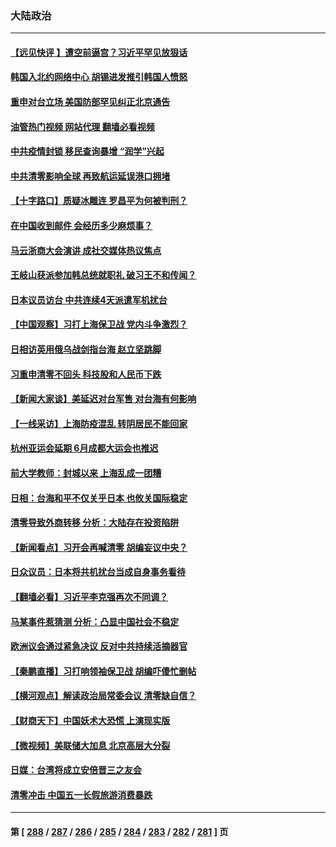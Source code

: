 ### 大陆政治
---
#### [【远见快评 】遭空前逼宫？习近平罕见放狠话](../../pages/ncid277/n13729030.md?05070845) 
#### [韩国入北约网络中心 胡锡进发推引韩国人愤怒](../../pages/ncid277/n13728936.md?05070845) 
#### [重申对台立场 美国防部罕见纠正北京通告](../../pages/ncid277/n13728959.md?05070845) 
#### [油管热门视频 网站代理 翻墙必看视频](http://209.222.30.114:81/youtube.html?05070845)
#### [中共疫情封锁 移民查询暴增 “润学”兴起](../../pages/ncid277/n13728943.md?05070845) 
#### [中共清零影响全球 再致航运延误港口拥堵](../../pages/ncid277/n13728916.md?05070845) 
#### [【十字路口】质疑冰雕连 罗昌平为何被判刑？](../../pages/ncid277/n13728739.md?05070845) 
#### [在中国收到邮件 会经历多少麻烦事？](../../pages/ncid277/n13728922.md?05070845) 
#### [马云浙商大会演讲 成社交媒体热议焦点](../../pages/ncid277/n13728890.md?05070845) 
#### [王岐山获派参加韩总统就职礼 破习王不和传闻？](../../pages/ncid277/n13728887.md?05070845) 
#### [日本议员访台 中共连续4天派遣军机扰台](../../pages/ncid277/n13728865.md?05070845) 
#### [【中国观察】习打上海保卫战 党内斗争激烈？](../../pages/ncid277/n13728829.md?05070845) 
#### [日相访英用俄乌战剑指台海 赵立坚跳脚](../../pages/ncid277/n13728870.md?05070845) 
#### [习重申清零不回头 科技股和人民币下跌](../../pages/ncid277/n13728686.md?05070845) 
#### [【新闻大家谈】美延迟对台军售 对台海有何影响](../../pages/ncid277/n13728740.md?05070845) 
#### [【一线采访】上海防疫混乱 转阴居民不能回家](../../pages/ncid277/n13728726.md?05070845) 
#### [杭州亚运会延期 6月成都大运会也推迟](../../pages/ncid277/n13728690.md?05070845) 
#### [前大学教师：封城以来 上海乱成一团糟](../../pages/ncid277/n13728515.md?05070845) 
#### [日相：台海和平不仅关乎日本 也攸关国际稳定](../../pages/ncid277/n13728449.md?05070845) 
#### [清零导致外商转移 分析：大陆存在投资陷阱](../../pages/ncid277/n13728263.md?05070845) 
#### [【新闻看点】习开会再喊清零 胡编妄议中央？](../../pages/ncid277/n13728063.md?05070845) 
#### [日众议员：日本将共机扰台当成自身事务看待](../../pages/ncid277/n13728379.md?05070845) 
#### [【翻墙必看】习近平李克强再次不同调？](../../pages/ncid277/n13728300.md?05070845) 
#### [马某事件惹猜测 分析：凸显中国社会不稳定](../../pages/ncid277/n13728190.md?05070845) 
#### [欧洲议会通过紧急决议 反对中共持续活摘器官](../../pages/ncid277/n13728211.md?05070845) 
#### [【秦鹏直播】习打响领袖保卫战 胡编吓傻忙删帖](../../pages/ncid277/n13728243.md?05070845) 
#### [【横河观点】解读政治局常委会议 清零缺自信？](../../pages/ncid277/n13728250.md?05070845) 
#### [【财商天下】中国妖术大恐慌 上演现实版](../../pages/ncid277/n13728067.md?05070845) 
#### [【微视频】美联储大加息 北京高层大分裂](../../pages/ncid277/n13727958.md?05070845) 
#### [日媒：台湾将成立安倍晋三之友会](../../pages/ncid277/n13728009.md?05070845) 
#### [清零冲击 中国五一长假旅游消费暴跌](../../pages/ncid277/n13727808.md?05070845) 

---
#### 第 [ [288](./288.md?05070845) / [287](./287.md?05070845) / [286](./286.md?05070845) / [285](./285.md?05070845) / [284](./284.md?05070845) / [283](./283.md?05070845) / [282](./282.md?05070845) / [281](./281.md?05070845) ] 页
